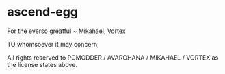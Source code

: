 # ascend-egg
For the everso greatful ~ Mikahael, Vortex

TO whomsoever it may concern,

All rights reserved to PCMODDER / AVAROHANA / MIKAHAEL / VORTEX as the license states above.
